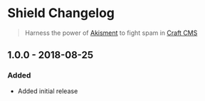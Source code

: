 # Shield Changelog
> Harness the power of [Akisment](https://akismet.com) to fight spam in [Craft CMS](https://craftcms.com)

## 1.0.0 - 2018-08-25
### Added
- Added initial release
